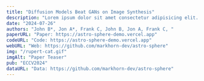 ```yaml
---
title: "Diffusion Models Beat GANs on Image Synthesis"
description: "Lorem ipsum dolor sit amet consectetur adipisicing elit. Molestias earum quod quo repellat blanditiis est iste eos dolorem! Voluptatibus corporis totam sed unde est iusto neque iure natus adipisci omnis."
date: "2024-07-26"
authors: "John B*, Jon A*, Frank C, John B, Jon A, Frank C, "
paperURL: "Paper: https://astro-sphere-demo.vercel.app"
codeURL: "Code: https://astro-sphere-demo.vercel.app"
webURL: "Web: https://github.com/markhorn-dev/astro-sphere"
img: "/rupert-cat.gif"
imgAlt: "Paper Teaser"
pub: "ECCV2024"
dataURL: "Data: https://github.com/markhorn-dev/astro-sphere"
---
```



